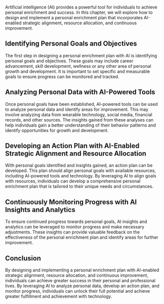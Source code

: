 
Artificial intelligence (AI) provides a powerful tool for individuals to achieve personal enrichment and success. In this chapter, we will explore how to design and implement a personal enrichment plan that incorporates AI-enabled strategic alignment, resource allocation, and continuous improvement.

Identifying Personal Goals and Objectives
-----------------------------------------

The first step in designing a personal enrichment plan with AI is identifying personal goals and objectives. These goals may include career advancement, skill development, wellness or any other area of personal growth and development. It is important to set specific and measurable goals to ensure progress can be monitored and tracked.

Analyzing Personal Data with AI-Powered Tools
---------------------------------------------

Once personal goals have been established, AI-powered tools can be used to analyze personal data and identify areas for improvement. This may involve analyzing data from wearable technology, social media, financial records, and other sources. The insights gained from these analyses can help individuals gain a better understanding of their behavior patterns and identify opportunities for growth and development.

Developing an Action Plan with AI-Enabled Strategic Alignment and Resource Allocation
-------------------------------------------------------------------------------------

With personal goals identified and insights gained, an action plan can be developed. This plan should align personal goals with available resources, including AI-powered tools and technology. By leveraging AI to align goals with resources, individuals can develop a comprehensive personal enrichment plan that is tailored to their unique needs and circumstances.

Continuously Monitoring Progress with AI Insights and Analytics
---------------------------------------------------------------

To ensure continued progress towards personal goals, AI insights and analytics can be leveraged to monitor progress and make necessary adjustments. These insights can provide valuable feedback on the effectiveness of the personal enrichment plan and identify areas for further improvement.

Conclusion
----------

By designing and implementing a personal enrichment plan with AI-enabled strategic alignment, resource allocation, and continuous improvement, individuals can achieve greater success in their personal and professional lives. By leveraging AI to analyze personal data, develop an action plan, and monitor progress, individuals can unlock their full potential and achieve greater fulfillment and achievement with technology.
